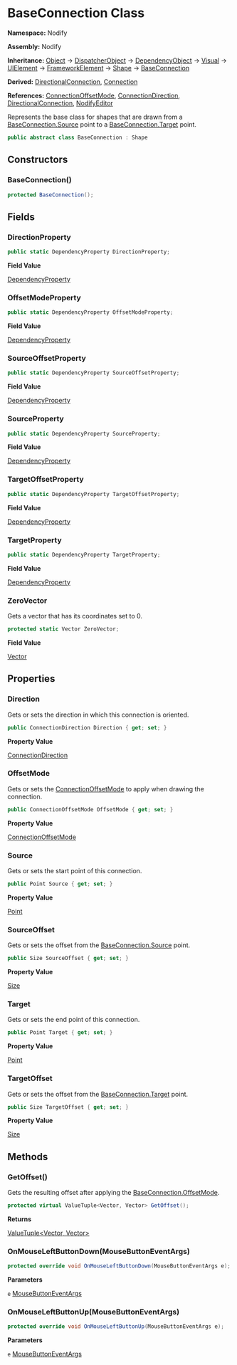 # BaseConnection Class  
  
**Namespace:** Nodify  
  
**Assembly:** Nodify  
  
**Inheritance:** [Object](https://docs.microsoft.com/en-us/dotnet/api/System.Object) → [DispatcherObject](https://docs.microsoft.com/en-us/dotnet/api/System.Windows.Threading.DispatcherObject) → [DependencyObject](https://docs.microsoft.com/en-us/dotnet/api/System.Windows.DependencyObject) → [Visual](https://docs.microsoft.com/en-us/dotnet/api/System.Windows.Media.Visual) → [UIElement](https://docs.microsoft.com/en-us/dotnet/api/System.Windows.UIElement) → [FrameworkElement](https://docs.microsoft.com/en-us/dotnet/api/System.Windows.FrameworkElement) → [Shape](https://docs.microsoft.com/en-us/dotnet/api/System.Windows.Shapes.Shape) → [BaseConnection](BaseConnection)  
  
**Derived:** [DirectionalConnection](DirectionalConnection), [Connection](Connection)  
  
**References:** [ConnectionOffsetMode](ConnectionOffsetMode), [ConnectionDirection](ConnectionDirection), [DirectionalConnection](DirectionalConnection), [NodifyEditor](NodifyEditor)  
  
Represents the base class for shapes that are drawn from a [BaseConnection.Source](BaseConnection#source) point to a [BaseConnection.Target](BaseConnection#target) point.  
  
```csharp  
public abstract class BaseConnection : Shape  
```  
## Constructors  
  
### BaseConnection()  
  
```csharp  
protected BaseConnection();  
```  
## Fields  
  
### DirectionProperty  
  
```csharp  
public static DependencyProperty DirectionProperty;  
```  
**Field Value**  
  
[DependencyProperty](https://docs.microsoft.com/en-us/dotnet/api/System.Windows.DependencyProperty)  
  
### OffsetModeProperty  
  
```csharp  
public static DependencyProperty OffsetModeProperty;  
```  
**Field Value**  
  
[DependencyProperty](https://docs.microsoft.com/en-us/dotnet/api/System.Windows.DependencyProperty)  
  
### SourceOffsetProperty  
  
```csharp  
public static DependencyProperty SourceOffsetProperty;  
```  
**Field Value**  
  
[DependencyProperty](https://docs.microsoft.com/en-us/dotnet/api/System.Windows.DependencyProperty)  
  
### SourceProperty  
  
```csharp  
public static DependencyProperty SourceProperty;  
```  
**Field Value**  
  
[DependencyProperty](https://docs.microsoft.com/en-us/dotnet/api/System.Windows.DependencyProperty)  
  
### TargetOffsetProperty  
  
```csharp  
public static DependencyProperty TargetOffsetProperty;  
```  
**Field Value**  
  
[DependencyProperty](https://docs.microsoft.com/en-us/dotnet/api/System.Windows.DependencyProperty)  
  
### TargetProperty  
  
```csharp  
public static DependencyProperty TargetProperty;  
```  
**Field Value**  
  
[DependencyProperty](https://docs.microsoft.com/en-us/dotnet/api/System.Windows.DependencyProperty)  
  
### ZeroVector  
  
Gets a vector that has its coordinates set to 0.  
  
```csharp  
protected static Vector ZeroVector;  
```  
**Field Value**  
  
[Vector](https://docs.microsoft.com/en-us/dotnet/api/System.Windows.Vector)  
  
## Properties  
  
### Direction  
  
Gets or sets the direction in which this connection is oriented.  
  
```csharp  
public ConnectionDirection Direction { get; set; }  
```  
**Property Value**  
  
[ConnectionDirection](ConnectionDirection)  
  
### OffsetMode  
  
Gets or sets the [ConnectionOffsetMode](ConnectionOffsetMode) to apply when drawing the connection.  
  
```csharp  
public ConnectionOffsetMode OffsetMode { get; set; }  
```  
**Property Value**  
  
[ConnectionOffsetMode](ConnectionOffsetMode)  
  
### Source  
  
Gets or sets the start point of this connection.  
  
```csharp  
public Point Source { get; set; }  
```  
**Property Value**  
  
[Point](https://docs.microsoft.com/en-us/dotnet/api/System.Windows.Point)  
  
### SourceOffset  
  
Gets or sets the offset from the [BaseConnection.Source](BaseConnection#source) point.  
  
```csharp  
public Size SourceOffset { get; set; }  
```  
**Property Value**  
  
[Size](https://docs.microsoft.com/en-us/dotnet/api/System.Windows.Size)  
  
### Target  
  
Gets or sets the end point of this connection.  
  
```csharp  
public Point Target { get; set; }  
```  
**Property Value**  
  
[Point](https://docs.microsoft.com/en-us/dotnet/api/System.Windows.Point)  
  
### TargetOffset  
  
Gets or sets the offset from the [BaseConnection.Target](BaseConnection#target) point.  
  
```csharp  
public Size TargetOffset { get; set; }  
```  
**Property Value**  
  
[Size](https://docs.microsoft.com/en-us/dotnet/api/System.Windows.Size)  
  
## Methods  
  
### GetOffset()  
  
Gets the resulting offset after applying the [BaseConnection.OffsetMode](BaseConnection#offsetmode).  
  
```csharp  
protected virtual ValueTuple<Vector, Vector> GetOffset();  
```  
**Returns**  
  
[ValueTuple<Vector, Vector>](https://docs.microsoft.com/en-us/dotnet/api/System.ValueTuple)  
  
### OnMouseLeftButtonDown(MouseButtonEventArgs)  
  
```csharp  
protected override void OnMouseLeftButtonDown(MouseButtonEventArgs e);  
```  
**Parameters**  
  
`e` [MouseButtonEventArgs](https://docs.microsoft.com/en-us/dotnet/api/System.Windows.Input.MouseButtonEventArgs)  
  
### OnMouseLeftButtonUp(MouseButtonEventArgs)  
  
```csharp  
protected override void OnMouseLeftButtonUp(MouseButtonEventArgs e);  
```  
**Parameters**  
  
`e` [MouseButtonEventArgs](https://docs.microsoft.com/en-us/dotnet/api/System.Windows.Input.MouseButtonEventArgs)  
  
